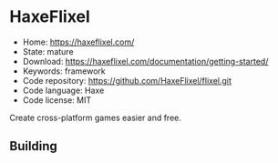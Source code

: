 # HaxeFlixel

- Home: https://haxeflixel.com/
- State: mature
- Download: https://haxeflixel.com/documentation/getting-started/
- Keywords: framework
- Code repository: https://github.com/HaxeFlixel/flixel.git
- Code language: Haxe
- Code license: MIT

Create cross-platform games easier and free.

## Building


